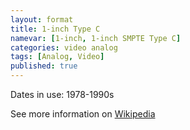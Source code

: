 ```yaml
---
layout: format
title: 1-inch Type C
namevar: [1-inch, 1-inch SMPTE Type C]
categories: video analog
tags: [Analog, Video]
published: true
---
```


Dates in use: 1978-1990s

See more information on [Wikipedia](https://en.wikipedia.org/wiki/Type_C_videotape)
